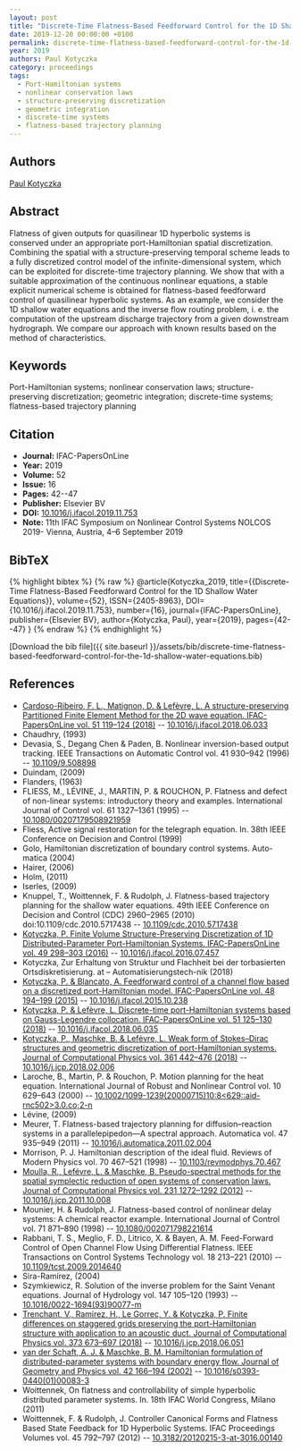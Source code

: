 ```yaml
---
layout: post
title: "Discrete-Time Flatness-Based Feedforward Control for the 1D Shallow Water Equations"
date: 2019-12-20 00:00:00 +0100
permalink: discrete-time-flatness-based-feedforward-control-for-the-1d-shallow-water-equations
year: 2019
authors: Paul Kotyczka
category: proceedings
tags:
  - Port-Hamiltonian systems
  - nonlinear conservation laws
  - structure-preserving discretization
  - geometric integration
  - discrete-time systems
  - flatness-based trajectory planning
---
```

 
## Authors
[Paul Kotyczka](authors/paul-kotyczka)
 
## Abstract
Flatness of given outputs for quasilinear 1D hyperbolic systems is conserved under an appropriate port-Hamiltonian spatial discretization. Combining the spatial with a structure-preserving temporal scheme leads to a fully discretized control model of the infinite-dimensional system, which can be exploited for discrete-time trajectory planning. We show that with a suitable approximation of the continuous nonlinear equations, a stable explicit numerical scheme is obtained for flatness-based feedforward control of quasilinear hyperbolic systems. As an example, we consider the 1D shallow water equations and the inverse flow routing problem, i. e. the computation of the upstream discharge trajectory from a given downstream hydrograph. We compare our approach with known results based on the method of characteristics.
 
## Keywords
Port-Hamiltonian systems; nonlinear conservation laws; structure-preserving discretization; geometric integration; discrete-time systems; flatness-based trajectory planning
 
## Citation
- **Journal:** IFAC-PapersOnLine
- **Year:** 2019
- **Volume:** 52
- **Issue:** 16
- **Pages:** 42--47
- **Publisher:** Elsevier BV
- **DOI:** [10.1016/j.ifacol.2019.11.753](https://doi.org/10.1016/j.ifacol.2019.11.753)
- **Note:** 11th IFAC Symposium on Nonlinear Control Systems NOLCOS 2019- Vienna, Austria, 4–6 September 2019
 
## BibTeX
{% highlight bibtex %}
{% raw %}
@article{Kotyczka_2019,
  title={{Discrete-Time Flatness-Based Feedforward Control for the 1D Shallow Water Equations}},
  volume={52},
  ISSN={2405-8963},
  DOI={10.1016/j.ifacol.2019.11.753},
  number={16},
  journal={IFAC-PapersOnLine},
  publisher={Elsevier BV},
  author={Kotyczka, Paul},
  year={2019},
  pages={42--47}
}
{% endraw %}
{% endhighlight %}
 
[Download the bib file]({{ site.baseurl }}/assets/bib/discrete-time-flatness-based-feedforward-control-for-the-1d-shallow-water-equations.bib)
 
## References
- [Cardoso-Ribeiro, F. L., Matignon, D. & Lefèvre, L. A structure-preserving Partitioned Finite Element Method for the 2D wave equation. IFAC-PapersOnLine vol. 51 119–124 (2018)](a-structure-preserving-partitioned-finite-element-method-for-the-2d-wave-equation) -- [10.1016/j.ifacol.2018.06.033](https://doi.org/10.1016/j.ifacol.2018.06.033)
- Chaudhry, (1993)
- Devasia, S., Degang Chen & Paden, B. Nonlinear inversion-based output tracking. IEEE Transactions on Automatic Control vol. 41 930–942 (1996) -- [10.1109/9.508898](https://doi.org/10.1109/9.508898)
- Duindam, (2009)
- Flanders, (1963)
- FLIESS, M., LÉVINE, J., MARTIN, P. & ROUCHON, P. Flatness and defect of non-linear systems: introductory theory and examples. International Journal of Control vol. 61 1327–1361 (1995) -- [10.1080/00207179508921959](https://doi.org/10.1080/00207179508921959)
- Fliess, Active signal restoration for the telegraph equation. In. 38th IEEE Conference on Decision and Control (1999)
- Golo, Hamiltonian discretization of boundary control systems. Auto-matica (2004)
- Hairer, (2006)
- Holm, (2011)
- Iserles, (2009)
- Knuppel, T., Woittennek, F. & Rudolph, J. Flatness-based trajectory planning for the shallow water equations. 49th IEEE Conference on Decision and Control (CDC) 2960–2965 (2010) doi:10.1109/cdc.2010.5717438 -- [10.1109/cdc.2010.5717438](https://doi.org/10.1109/cdc.2010.5717438)
- [Kotyczka, P. Finite Volume Structure-Preserving Discretization of 1D Distributed-Parameter Port-Hamiltonian Systems. IFAC-PapersOnLine vol. 49 298–303 (2016)](finite-volume-structure-preserving-discretization-of-1d-distributed-parameter-port-hamiltonian-systems) -- [10.1016/j.ifacol.2016.07.457](https://doi.org/10.1016/j.ifacol.2016.07.457)
- Kotyczka, Zur Erhaltung von Struktur und Flachheit bei der torbasierten Ortsdiskretisierung. at – Automatisierungstech-nik (2018)
- [Kotyczka, P. & Blancato, A. Feedforward control of a channel flow based on a discretized port-Hamiltonian model. IFAC-PapersOnLine vol. 48 194–199 (2015)](feedforward-control-of-a-channel-flow-based-on-a-discretized-port-hamiltonian-model) -- [10.1016/j.ifacol.2015.10.238](https://doi.org/10.1016/j.ifacol.2015.10.238)
- [Kotyczka, P. & Lefèvre, L. Discrete-time port-Hamiltonian systems based on Gauss-Legendre collocation. IFAC-PapersOnLine vol. 51 125–130 (2018)](discrete-time-port-hamiltonian-systems-based-on-gauss-legendre-collocation) -- [10.1016/j.ifacol.2018.06.035](https://doi.org/10.1016/j.ifacol.2018.06.035)
- [Kotyczka, P., Maschke, B. & Lefèvre, L. Weak form of Stokes–Dirac structures and geometric discretization of port-Hamiltonian systems. Journal of Computational Physics vol. 361 442–476 (2018)](weak-form-of-stokes-dirac-structures-and-geometric-discretization-of-port-hamiltonian-systems) -- [10.1016/j.jcp.2018.02.006](https://doi.org/10.1016/j.jcp.2018.02.006)
- Laroche, B., Martin, P. & Rouchon, P. Motion planning for the heat equation. International Journal of Robust and Nonlinear Control vol. 10 629–643 (2000) -- [10.1002/1099-1239(20000715)10:8<629::aid-rnc502>3.0.co;2-n](https://doi.org/10.1002/1099-1239(20000715)10:8<629::aid-rnc502>3.0.co;2-n)
- Lévine, (2009)
- Meurer, T. Flatness-based trajectory planning for diffusion–reaction systems in a parallelepipedon—A spectral approach. Automatica vol. 47 935–949 (2011) -- [10.1016/j.automatica.2011.02.004](https://doi.org/10.1016/j.automatica.2011.02.004)
- Morrison, P. J. Hamiltonian description of the ideal fluid. Reviews of Modern Physics vol. 70 467–521 (1998) -- [10.1103/revmodphys.70.467](https://doi.org/10.1103/revmodphys.70.467)
- [Moulla, R., Lefévre, L. & Maschke, B. Pseudo-spectral methods for the spatial symplectic reduction of open systems of conservation laws. Journal of Computational Physics vol. 231 1272–1292 (2012)](pseudo-spectral-methods-for-the-spatial-symplectic-reduction-of-open-systems-of-conservation-laws) -- [10.1016/j.jcp.2011.10.008](https://doi.org/10.1016/j.jcp.2011.10.008)
- Mounier, H. & Rudolph, J. Flatness-based control of nonlinear delay systems: A chemical reactor example. International Journal of Control vol. 71 871–890 (1998) -- [10.1080/002071798221614](https://doi.org/10.1080/002071798221614)
- Rabbani, T. S., Meglio, F. D., Litrico, X. & Bayen, A. M. Feed-Forward Control of Open Channel Flow Using Differential Flatness. IEEE Transactions on Control Systems Technology vol. 18 213–221 (2010) -- [10.1109/tcst.2009.2014640](https://doi.org/10.1109/tcst.2009.2014640)
- Sira-Ramírez, (2004)
- Szymkiewicz, R. Solution of the inverse problem for the Saint Venant equations. Journal of Hydrology vol. 147 105–120 (1993) -- [10.1016/0022-1694(93)90077-m](https://doi.org/10.1016/0022-1694(93)90077-m)
- [Trenchant, V., Ramirez, H., Le Gorrec, Y. & Kotyczka, P. Finite differences on staggered grids preserving the port-Hamiltonian structure with application to an acoustic duct. Journal of Computational Physics vol. 373 673–697 (2018)](finite-differences-on-staggered-grids-preserving-the-port-hamiltonian-structure-with-application-to-an-acoustic-duct) -- [10.1016/j.jcp.2018.06.051](https://doi.org/10.1016/j.jcp.2018.06.051)
- [van der Schaft, A. J. & Maschke, B. M. Hamiltonian formulation of distributed-parameter systems with boundary energy flow. Journal of Geometry and Physics vol. 42 166–194 (2002)](hamiltonian-formulation-of-distributed-parameter-systems-with-boundary-energy-flow) -- [10.1016/s0393-0440(01)00083-3](https://doi.org/10.1016/s0393-0440(01)00083-3)
- Woittennek, On flatness and controllability of simple hyperbolic distributed parameter systems. In. 18th IFAC World Congress, Milano (2011)
- Woittennek, F. & Rudolph, J. Controller Canonical Forms and Flatness Based State Feedback for 1D Hyperbolic Systems. IFAC Proceedings Volumes vol. 45 792–797 (2012) -- [10.3182/20120215-3-at-3016.00140](https://doi.org/10.3182/20120215-3-at-3016.00140)

